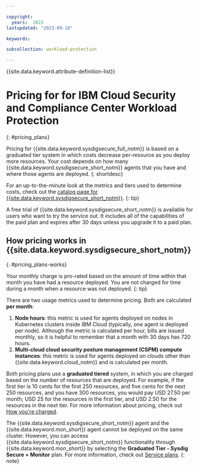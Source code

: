 ```yaml
---

copyright:
  years:  2023
lastupdated: "2023-09-18"

keywords:

subcollection: workload-protection

---
```


{{site.data.keyword.attribute-definition-list}}


# Pricing for for IBM Cloud Security and Compliance Center Workload Protection
{: #pricing_plans}

Pricing for {{site.data.keyword.sysdigsecure_full_notm}} is based on a graduated tier system in which costs decrease per-resource as you deploy more resources. Your cost depends on how many {{site.data.keyword.sysdigsecure_short_notm}} agents that you have and where those agents are deployed.
{: shortdesc}

For an up-to-the-minute look at the metrics and tiers used to determine costs, check out the [catalog page for {{site.data.keyword.sysdigsecure_short_notm}}](https://cloud.ibm.com/catalog/services/security-and-compliance-center-workload-protection).
{: tip}

A free trial of {{site.data.keyword.sysdigsecure_short_notm}} is available for users who want to try the service out. It includes all of the capabilities of the paid plan and expires after 30 days unless you upgrade it to a paid plan.

## How pricing works in {{site.data.keyword.sysdigsecure_short_notm}}
{: #pricing_plans-works}

Your monthly charge is pro-rated based on the amount of time within that month you have had a resource deployed. You are not charged for time during a month when a resource was not deployed.
{: tip}

There are two usage metrics used to determine pricing. Both are calculated **per month**:

1. **Node hours**: this metric is used for agents deployed on nodes in Kubernetes clusters inside IBM Cloud (typically, one agent is deployed per node). Although the metric is calculated per hour, bills are issued monthly, so it is helpful to remember that a month with 30 days has 720 hours.
2. **Multi-cloud cloud security posture management (CSPM) compute instances**: this metric is used for agents deployed on clouds other than {{site.data.keyword.cloud_notm}} and is calculated per month.

Both pricing plans use a **graduated tiered** system, in which you are charged based on the number of resources that are deployed. For example, if the first tier is 10 cents for the first 250 resources, and five cents for the next 250 resources, and you have 300 resources, you would pay USD 27.50 per month; USD 25 for the resources in the first tier, and USD 2.50 for the resources in the next tier. For more information about pricing, check out [How you're charged](/docs/billing-usage?topic=billing-usage-charges).

The {{site.data.keyword.sysdigsecure_short_notm}} agent and the {{site.data.keyword.mon_short}} agent cannot be deployed on the same cluster. However, you can access {{site.data.keyword.sysdigsecure_short_notm}} functionality through {{site.data.keyword.mon_short}} by selecting the **Graduated Tier - Sysdig Secure + Monitor** plan. For more information, check out [Service plans](/docs/monitoring?topic=monitoring-service_plans).
{: note}
